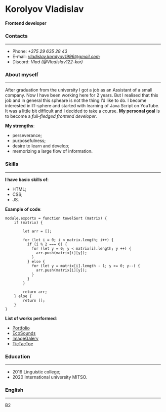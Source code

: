 # **Korolyov Vladislav**
#### Frontend developer

### **Contacts**
___
* Phone: *+375 29 635 28 43*
* E-mail: *vladislav.korolyov1996@gmail.com*
* Discord: *Vlad (@Vladislav122-kor)*

### **About myself**
---
After graduation from the university I got a job as an Assistant of a small company. Now I have been working here for 2 years. But I realised that this job and in general this spheare is not the thing I’d like to do. I become interested in IT-sphere and started with learning of Java Script on YouTube. It was a little bit difficult and I decided to take a course.
**My personal goal** is to become a *full-fledged frontend developer*.

**My strengths**: 
* perseverance;
* purposefulness;
* desire to learn and develop;
* memorizing a large flow of information.

### **Skills**
___
**I have basic skills of**:
* HTML;
* CSS;
* JS.

**Example of code**:
```
module.exports = function towelSort (matrix) {
    if (matrix) {

        let arr = [];
    
        for (let i = 0; i < matrix.length; i++) {
          if (i % 2 === 0) {
            for (let y = 0; y < matrix[i].length; y ++) {
              arr.push(matrix[i][y]);
            }
          } else {
            for (let y = matrix[i].length - 1; y >= 0; y--) {
              arr.push(matrix[i][y]);
            }
          }
        }
    
        return arr;
    } else {
        return [];
    }
}
```

**List of works performed**:
* [Portfolio](https://rolling-scopes-school.github.io/vladislav122-kor-JSFEPRESCHOOL/portfolio/)
* [EcoSounds](https://rolling-scopes-school.github.io/vladislav122-kor-JSFEPRESCHOOL/js30/#1/)
* [ImageGalery](https://rolling-scopes-school.github.io/vladislav122-kor-JSFEPRESCHOOL/js30-part2/)
* [TicTacToe](https://rolling-scopes-school.github.io/vladislav122-kor-JSFEPRESCHOOL/js30-part3/)

### **Education**
___
* 2016 Linguistic college;
* 2020 International university MITSO.

### **English**
___
B2